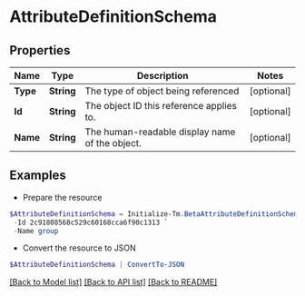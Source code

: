 # AttributeDefinitionSchema
## Properties

Name | Type | Description | Notes
------------ | ------------- | ------------- | -------------
**Type** | **String** | The type of object being referenced | [optional] 
**Id** | **String** | The object ID this reference applies to. | [optional] 
**Name** | **String** | The human-readable display name of the object. | [optional] 

## Examples

- Prepare the resource
```powershell
$AttributeDefinitionSchema = Initialize-Tm.BetaAttributeDefinitionSchema  -Type CONNECTOR_SCHEMA `
 -Id 2c91808568c529c60168cca6f90c1313 `
 -Name group
```

- Convert the resource to JSON
```powershell
$AttributeDefinitionSchema | ConvertTo-JSON
```

[[Back to Model list]](../README.md#documentation-for-models) [[Back to API list]](../README.md#documentation-for-api-endpoints) [[Back to README]](../README.md)


